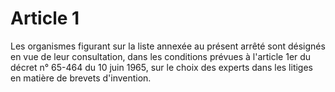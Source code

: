 # Article 1

Les organismes figurant sur la liste annexée au présent arrêté sont désignés en vue de leur consultation, dans les conditions prévues à l'article 1er du décret n° 65-464 du 10 juin 1965, sur le choix des experts dans les litiges en matière de brevets d'invention.
